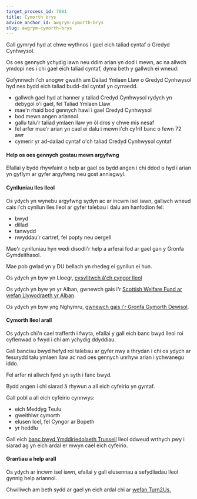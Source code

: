```yaml
---
target_process_id: 7081
title: Cymorth brys
advice_anchor_id: awgrym-cymorth-brys
slug: awgrym-cymorth-brys
---
```


Gall gymryd hyd at chwe wythnos i gael eich taliad cyntaf o Gredyd Cynhwysol.

Os oes gennych ychydig iawn neu ddim arian yn dod i mewn, ac na allwch ymdopi nes i chi gael eich taliad cyntaf, dyma beth y gallwch ei wneud:

Gofynnwch i'ch anogwr gwaith am Daliad Ymlaen Llaw o Gredyd Cynhwysol hyd nes bydd eich taliad budd-dal cyntaf yn cyrraedd.

* gallwch gael hyd at hanner y taliad Credyd Cynhwysol rydych yn debygol o'i gael, fel Taliad Ymlaen Llaw
* mae'n rhaid bod gennych hawl i gael Credyd Cynhwysol
* bod mewn angen ariannol
* gallu talu'r taliad ymlaen llaw yn ôl dros y chwe mis nesaf
* fel arfer mae'r arian yn cael ei dalu i mewn i'ch cyfrif banc o fewn 72 awr
* cymerir yr ad-daliad cyntaf o'ch taliad Credyd Cynhwysol cyntaf

#### Help os oes gennych gostau mewn argyfwng
Efallai y bydd rhywfaint o help ar gael os bydd angen i chi ddod o hyd i arian yn gyflym ar gyfer argyfwng neu gost annisgwyl.

#### Cynlluniau lles lleol
Os ydych yn wynebu argyfwng sydyn ac ar incwm isel iawn, gallwch wneud cais i'ch cynllun lles lleol ar gyfer talebau i dalu am hanfodion fel:
* bwyd
* dillad
* tanwydd
* nwyddau'r cartref, fel popty neu oergell

Mae'r cynlluniau hyn wedi disodli'r help a arferai fod ar gael gan y Gronfa Gymdeithasol.

Mae pob gwlad yn y DU bellach yn rhedeg ei gynllun ei hun.

Os ydych yn byw yn Lloegr, [cysylltwch â'ch cyngor lleol](https://www.gov.uk/find-your-local-council)

Os ydych yn byw yn yr Alban, gwnewch gais i'r [Scottish Welfare Fund ar wefan Llywodraeth yr Alban](http://www.scotland.gov.uk/Topics/People/welfarereform/scottishwelfarefund).

Os ydych yn byw yng Nghymru, [gwnewch gais i'r Gronfa Gymorth Dewisol](http://www.moneymadeclearwales.org/home.php?page_id=60).

#### Cymorth lleol arall
Os ydych chi'n cael trafferth i fwyta, efallai y gall eich banc bwyd lleol roi cyflenwad o fwyd i chi am ychydig ddyddiau.

Gall banciau bwyd hefyd roi talebau ar gyfer nwy a thrydan i chi os ydych ar fesurydd talu ymlaen llaw ac nad oes gennych unrhyw arian i ychwanegu iddo.

Fel arfer ni allwch fynd yn syth i fanc bwyd.

Bydd angen i chi siarad â rhywun a all eich cyfeirio yn gyntaf.

Gall pobl a all eich cyfeirio cynnwys:
* eich Meddyg Teulu
* gweithiwr cymorth
* elusen loel, fel Cyngor ar Bopeth
* yr heddlu

Gall eich [banc bwyd Ymddiriedolaeth Trussell](https://www.trusselltrust.org/get-help/find-a-foodbank/) lleol ddweud wrthych pwy i siarad ag yn eich ardal er mwyn cael eich cyfeirio.

#### Grantiau a help arall
Os ydych ar incwm isel iawn, efallai y gall elusennau a sefydliadau lleol gynnig help ariannol.

Chwiliwch am beth sydd ar gael yn eich ardal chi ar [wefan Turn2Us.](https://www.turn2us.org.uk/Find-Benefits-Grants)

